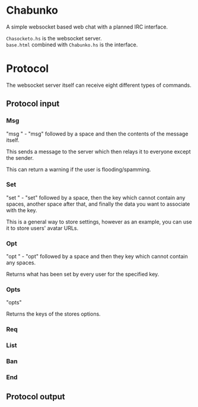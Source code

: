 Chabunko
========

A simple websocket based web chat with a planned IRC interface.

`Chasocketo.hs` is the websocket server.  
`base.html` combined with `Chabunko.hs` is the interface.

# Protocol

The websocket server itself can receive eight different types of commands.

## Protocol input

### Msg
"msg <message>" - "msg" followed by a space and then the contents of the
message itself.

This sends a message to the server which then relays it to everyone except the
sender.

This can return a warning if the user is flooding/spamming.

### Set
"set <key> <data>" - "set" followed by a space, then the key which cannot
contain any spaces, another space after that, and finally the data you want to
associate with the key.

This is a general way to store settings, however as an example, you can use it
to store users' avatar URLs.

### Opt
"opt <key>" - "opt" followed by a space and then they key which cannot contain
any spaces.

Returns what has been set by every user for the specified key.

### Opts
"opts"

Returns the keys of the stores options.

### Req

### List

### Ban

### End

## Protocol output

